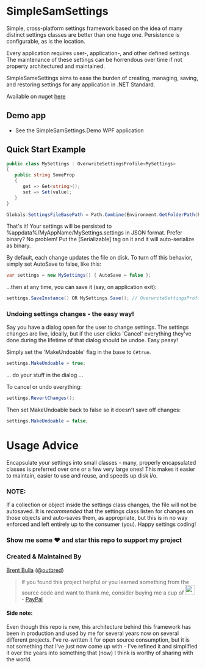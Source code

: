 # SimpleSamSettings
Simple, cross-platform settings framework based on the idea of many distinct settings classes are better than one huge one. Persistence is configurable, as is the location.

Every application requires user-, application-, and other defined settings.  The maintenance of these settings can be horrendous over time if not property architectured and maintained.

SimpleSameSettings aims to ease the burden of creating, managing, saving, and restoring settings for any application in .NET Standard.

Available on nuget [here](https://www.nuget.org/packages/SimpleSamSettings.Framework/1.0.0)     

## Demo app

  * See the SimpleSamSettings.Demo WPF application
  
## Quick Start Example
```c#
public class MySettings : OverwriteSettingsProfile<MySettings> 
{
   public string SomeProp
   {
      get => Get<string>();
      set => Set(value);
   }
}

Globals.SettingsFileBasePath = Path.Combine(Environment.GetFolderPath(Environment.SpecialFolder.ApplicationData), "MyAppName");
```

That's it!  Your settings will be persisted to %appdata%/MyAppName/MySettings.settings in JSON format.  Prefer binary?  No problem!  Put the [Serializable] tag on it and it will auto-serialize as binary.

By default, each change updates the file on disk.  To turn off this behavior, simply set AutoSave to false, like this:
```C#
var settings = new MySettings() { AutoSave = false };
```

...then at any time, you can save it (say, on application exit):
```C#
settings.SaveInstance() OR MySettings.Save(); // OverwriteSettingsProfile<> ensures a singleton instance, so it is a static helper method
```

### Undoing settings changes - the easy way!

Say you have a dialog open for the user to change settings.  The settings changes are live, ideally, but if the user clicks 'Cancel' everything they've done during the lifetime of that dialog should be undoe.  Easy peasy!

Simply set the 'MakeUndoable' flag in the base to ```C#true```.
```C#
settings.MakeUndoable = true;
```
... do your stuff in the dialog ...

To cancel or undo everything:
```C#
settings.RevertChanges();
```
Then set MakeUndoable back to false so it doesn't save off changes:
```C#
settings.MakeUndoable = false;
```

# Usage Advice

Encapsulate your settings into small classes - many, properly encapsulated classes is preferred over one or a few very large ones!  This makes it easier to maintain, easier to use and reuse, and speeds up disk i/o.

### NOTE:
If a collection or object inside the settings class changes, the file will not be autosaved.  It is _recommended_ that the settings class listen for changes on those objects and auto-saves them, as appropriate, but this is in no way enforced and left entirely up to the consumer (you).  Happy settings coding!

### Show me some :heart: and star this repo to support my project

### Created & Maintained By

[Brent Bulla](https://github.com/outbred) ([@outbred](https://www.twitter.com/outbred))

> If you found this project helpful or you learned something from the source code and want to thank me, consider buying me a cup of  <img src="https://vignette.wikia.nocookie.net/logopedia/images/a/ad/Dr._Pepper_1958.jpg/revision/latest?cb=20100924201743" height="25em" />  -  [PayPal](https://paypal.me/brentbulla/)

#### Side note:
Even though this repo is new, this architecture behind this framework has been in production and used by me for several years now on several different projects.  I've re-written it for open source consumption, but it is not something that I've just now come up with - I've refined it and simplified it over the years into something that (now) I think is worthy of sharing with the world.
